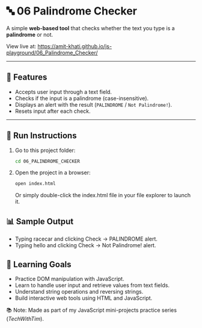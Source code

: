# 🔤 06 Palindrome Checker
A simple **web-based tool** that checks whether the text you type is a **palindrome** or not.

View live at: https://amit-khati.github.io/js-playground/06_Palindrome_Checker/

---

## 📝 Features

- Accepts user input through a text field.  
- Checks if the input is a palindrome (case-insensitive).  
- Displays an alert with the result (`PALINDROME` / `Not Palindrome!`).  
- Resets input after each check.  

---

## 🚀 Run Instructions

1. Go to this project folder:
   ```bash
   cd 06_PALINDROME_CHECKER
2. Open the project in a browser:
   ```bash
   open index.html
   ```
   Or simply double-click the index.html file in your file explorer to launch it.

## 📊 Sample Output

 - Typing racecar and clicking Check → PALINDROME alert.
 - Typing hello and clicking Check → Not Palindrome! alert.


## 🎯 Learning Goals

 - Practice DOM manipulation with JavaScript.
 - Learn to handle user input and retrieve values from text fields.
 - Understand string operations and reversing strings.
 - Build interactive web tools using HTML and JavaScript.
   
📚 Note: Made as part of my JavaScript mini-projects practice series (_TechWithTim_).
